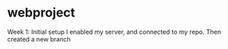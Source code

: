 # webproject
Week 1: Initial setup
I enabled my server, and connected to my repo.
Then created a new branch
